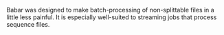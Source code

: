 Babar was designed to make batch-processing of non-splittable files in a little less painful. It is especially well-suited to streaming jobs that process sequence files.